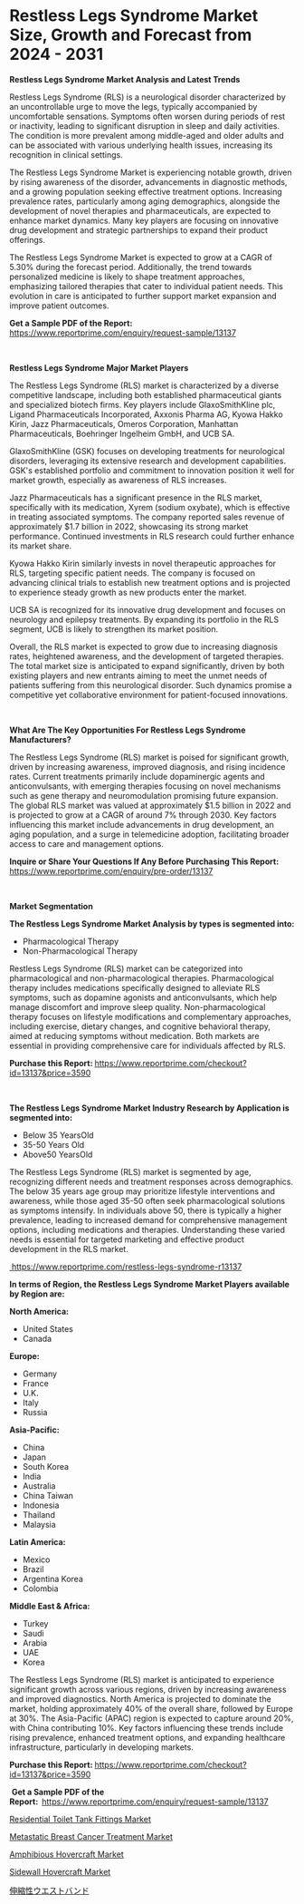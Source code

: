 <p><h1>Restless Legs Syndrome Market Size, Growth and Forecast from 2024 - 2031</h1></p><p><strong>Restless Legs Syndrome Market Analysis and Latest Trends</strong></p>
<p><p>Restless Legs Syndrome (RLS) is a neurological disorder characterized by an uncontrollable urge to move the legs, typically accompanied by uncomfortable sensations. Symptoms often worsen during periods of rest or inactivity, leading to significant disruption in sleep and daily activities. The condition is more prevalent among middle-aged and older adults and can be associated with various underlying health issues, increasing its recognition in clinical settings.</p><p>The Restless Legs Syndrome Market is experiencing notable growth, driven by rising awareness of the disorder, advancements in diagnostic methods, and a growing population seeking effective treatment options. Increasing prevalence rates, particularly among aging demographics, alongside the development of novel therapies and pharmaceuticals, are expected to enhance market dynamics. Many key players are focusing on innovative drug development and strategic partnerships to expand their product offerings.</p><p>The Restless Legs Syndrome Market is expected to grow at a CAGR of 5.30% during the forecast period. Additionally, the trend towards personalized medicine is likely to shape treatment approaches, emphasizing tailored therapies that cater to individual patient needs. This evolution in care is anticipated to further support market expansion and improve patient outcomes.</p></p>
<p><strong>Get a Sample PDF of the Report:&nbsp;</strong> <a href="https://www.reportprime.com/enquiry/request-sample/13137">https://www.reportprime.com/enquiry/request-sample/13137</a></p>
<p>&nbsp;</p>
<p><strong>Restless Legs Syndrome Major Market Players</strong></p>
<p><p>The Restless Legs Syndrome (RLS) market is characterized by a diverse competitive landscape, including both established pharmaceutical giants and specialized biotech firms. Key players include GlaxoSmithKline plc, Ligand Pharmaceuticals Incorporated, Axxonis Pharma AG, Kyowa Hakko Kirin, Jazz Pharmaceuticals, Omeros Corporation, Manhattan Pharmaceuticals, Boehringer Ingelheim GmbH, and UCB SA.</p><p>GlaxoSmithKline (GSK) focuses on developing treatments for neurological disorders, leveraging its extensive research and development capabilities. GSK's established portfolio and commitment to innovation position it well for market growth, especially as awareness of RLS increases.</p><p>Jazz Pharmaceuticals has a significant presence in the RLS market, specifically with its medication, Xyrem (sodium oxybate), which is effective in treating associated symptoms. The company reported sales revenue of approximately $1.7 billion in 2022, showcasing its strong market performance. Continued investments in RLS research could further enhance its market share.</p><p>Kyowa Hakko Kirin similarly invests in novel therapeutic approaches for RLS, targeting specific patient needs. The company is focused on advancing clinical trials to establish new treatment options and is projected to experience steady growth as new products enter the market.</p><p>UCB SA is recognized for its innovative drug development and focuses on neurology and epilepsy treatments. By expanding its portfolio in the RLS segment, UCB is likely to strengthen its market position.</p><p>Overall, the RLS market is expected to grow due to increasing diagnosis rates, heightened awareness, and the development of targeted therapies. The total market size is anticipated to expand significantly, driven by both existing players and new entrants aiming to meet the unmet needs of patients suffering from this neurological disorder. Such dynamics promise a competitive yet collaborative environment for patient-focused innovations.</p></p>
<p>&nbsp;</p>
<p><strong>What Are The Key Opportunities For Restless Legs Syndrome Manufacturers?</strong></p>
<p><p>The Restless Legs Syndrome (RLS) market is poised for significant growth, driven by increasing awareness, improved diagnosis, and rising incidence rates. Current treatments primarily include dopaminergic agents and anticonvulsants, with emerging therapies focusing on novel mechanisms such as gene therapy and neuromodulation promising future expansion. The global RLS market was valued at approximately $1.5 billion in 2022 and is projected to grow at a CAGR of around 7% through 2030. Key factors influencing this market include advancements in drug development, an aging population, and a surge in telemedicine adoption, facilitating broader access to care and management options.</p></p>
<p><strong>Inquire or Share Your Questions If Any Before Purchasing This Report:</strong> <a href="https://www.reportprime.com/enquiry/pre-order/13137">https://www.reportprime.com/enquiry/pre-order/13137</a></p>
<p>&nbsp;</p>
<p><strong>Market Segmentation</strong></p>
<p><strong>The Restless Legs Syndrome Market Analysis by types is segmented into:</strong></p>
<p><ul><li>Pharmacological Therapy</li><li>Non-Pharmacological Therapy</li></ul></p>
<p><p>Restless Legs Syndrome (RLS) market can be categorized into pharmacological and non-pharmacological therapies. Pharmacological therapy includes medications specifically designed to alleviate RLS symptoms, such as dopamine agonists and anticonvulsants, which help manage discomfort and improve sleep quality. Non-pharmacological therapy focuses on lifestyle modifications and complementary approaches, including exercise, dietary changes, and cognitive behavioral therapy, aimed at reducing symptoms without medication. Both markets are essential in providing comprehensive care for individuals affected by RLS.</p></p>
<p><strong>Purchase this Report:&nbsp;</strong><a href="https://www.reportprime.com/checkout?id=13137&price=3590">https://www.reportprime.com/checkout?id=13137&price=3590</a></p>
<p>&nbsp;</p>
<p><strong>The Restless Legs Syndrome Market Industry Research by Application is segmented into:</strong></p>
<p><ul><li>Below 35 YearsOld</li><li>35-50 Years Old</li><li>Above50 YearsOld</li></ul></p>
<p><p>The Restless Legs Syndrome (RLS) market is segmented by age, recognizing different needs and treatment responses across demographics. The below 35 years age group may prioritize lifestyle interventions and awareness, while those aged 35-50 often seek pharmacological solutions as symptoms intensify. In individuals above 50, there is typically a higher prevalence, leading to increased demand for comprehensive management options, including medications and therapies. Understanding these varied needs is essential for targeted marketing and effective product development in the RLS market.</p></p>
<p><a href="https://www.reportprime.com/restless-legs-syndrome-r13137">&nbsp;https://www.reportprime.com/restless-legs-syndrome-r13137</a></p>
<p><strong>In terms of Region, the Restless Legs Syndrome Market Players available by Region are:</strong></p>
<p>
    <p> <strong> North America: </strong>
        <ul>
            <li>United States</li>
            <li>Canada</li>
        </ul>
        </p> 
    <p> <strong> Europe: </strong>
        <ul>
            <li>Germany</li>
            <li>France</li>
            <li>U.K.</li>
            <li>Italy</li>
            <li>Russia</li>
        </ul>
        </p> 
    <p> <strong> Asia-Pacific: </strong>
        <ul>
            <li>China</li>
            <li>Japan</li>
            <li>South Korea</li>
            <li>India</li>
            <li>Australia</li>
            <li>China Taiwan</li>
            <li>Indonesia</li>
            <li>Thailand</li>
            <li>Malaysia</li>
        </ul>
        </p> 
    <p> <strong> Latin America: </strong>
        <ul>
            <li>Mexico</li>
            <li>Brazil</li>
            <li>Argentina Korea</li>
            <li>Colombia</li>
        </ul>
        </p> 
    <p> <strong> Middle East & Africa: </strong>
        <ul>
            <li>Turkey</li>
            <li>Saudi</li>
            <li>Arabia</li>
            <li>UAE</li>
            <li>Korea</li>
        </ul>
    </p>
    </p>
<p><p>The Restless Legs Syndrome (RLS) market is anticipated to experience significant growth across various regions, driven by increasing awareness and improved diagnostics. North America is projected to dominate the market, holding approximately 40% of the overall share, followed by Europe at 30%. The Asia-Pacific (APAC) region is expected to capture around 20%, with China contributing 10%. Key factors influencing these trends include rising prevalence, enhanced treatment options, and expanding healthcare infrastructure, particularly in developing markets.</p></p>
<p><strong>Purchase this Report: </strong><a href="https://www.reportprime.com/checkout?id=13137&price=3590">https://www.reportprime.com/checkout?id=13137&price=3590</a></p>
<p>&nbsp;<strong>Get a Sample PDF of the Report:&nbsp;&nbsp;</strong><a href="https://www.reportprime.com/enquiry/request-sample/13137">https://www.reportprime.com/enquiry/request-sample/13137</a></p>
<p><strong></strong></p>
<p><p><a href="https://issuu.com/reportprime-2/docs/residential-toilet-tank-fittings-ma_b61b56e7901205">Residential Toilet Tank Fittings Market</a></p><p><a href="https://github.com/AshikRahman991/Market-Research-Report-List-1/blob/main/metastatic-breast-cancer-treatment-market.md">Metastatic Breast Cancer Treatment Market</a></p><p><a href="https://www.linkedin.com/pulse/amphibious-hovercraft-market-global-insights-regional-y4sdc?trackingId=fuJyFoe7TKiX7FObBFmdHg%3D%3D">Amphibious Hovercraft Market</a></p><p><a href="https://www.linkedin.com/pulse/sidewall-hovercraft-market-global-regional-analysis-tfdnc?trackingId=FAi6DTR%2FQhWV1FDrpkMSdg%3D%3D">Sidewall Hovercraft Market</a></p><p><a href="https://medium.com/@qirvhhyf42/elastic-waistband-market-%E3%81%AE%E3%82%B0%E3%83%AD%E3%83%BC%E3%83%90%E3%83%AB%E5%B8%82%E5%A0%B4%E6%A6%82%E8%A6%81%E3%81%AF-%E4%B8%96%E7%95%8C%E3%81%8A%E3%82%88%E3%81%B3%E4%B8%BB%E8%A6%81%E5%B8%82%E5%A0%B4%E3%81%AB%E3%81%8A%E3%81%91%E3%82%8B%E6%A5%AD%E7%95%8C%E3%81%AB%E5%BD%B1%E9%9F%BF%E3%82%92%E4%B8%8E%E3%81%88%E3%82%8B%E4%B8%BB%E8%A6%81%E3%81%AA%E3%83%88%E3%83%AC%E3%83%B3%E3%83%89%E3%81%AB%E3%81%A4%E3%81%84%E3%81%A6-%E7%8B%AC%E8%87%AA%E3%81%AE%E8%A6%96%E7%82%B9%E3%82%92%E6%8F%90%E4%BE%9B%E3%81%97%E3%81%BE%E3%81%99-f9c8f8d07347">伸縮性ウエストバンド</a></p></p>